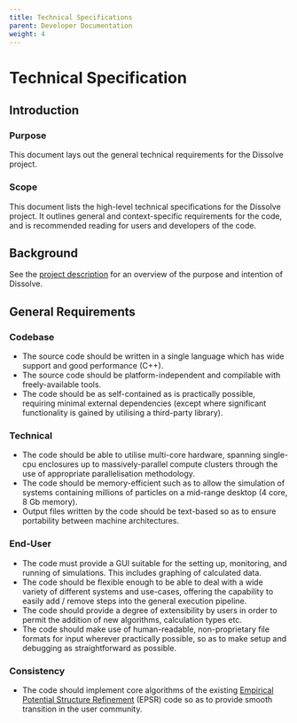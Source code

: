 ```yaml
---
title: Technical Specifications
parent: Developer Documentation
weight: 4
---
```

# Technical Specification

## Introduction

### Purpose
This document lays out the general technical requirements for the Dissolve project.

### Scope
This document lists the high-level technical specifications for the Dissolve project. It outlines general and context-specific requirements for the code, and is recommended reading for users and developers of the code.

## Background

See the [project description](description.md) for an overview of the purpose and intention of Dissolve.

## General Requirements

### Codebase

- The source code should be written in a single language which has wide support and good performance (C++).
- The source code should be platform-independent and compilable with freely-available tools.
- The code should be as self-contained as is practically possible, requiring minimal external dependencies (except where significant functionality is gained by utilising a third-party library).

### Technical

- The code should be able to utilise multi-core hardware, spanning single-cpu enclosures up to massively-parallel compute clusters through the use of appropriate parallelisation methodology.
- The code should be memory-efficient such as to allow the simulation of systems containing millions of particles on a mid-range desktop (4 core, 8 Gb memory).
- Output files written by the code should be text-based so as to ensure portability between machine architectures.

### End-User
- The code must provide a GUI suitable for the setting up, monitoring, and running of simulations. This includes graphing of calculated data.
- The code should be flexible enough to be able to deal with a wide variety of different systems and use-cases, offering the capability to easily add / remove steps into the general execution pipeline.
- The code should provide a degree of extensibility by users in order to permit the addition of new algorithms, calculation types etc.
- The code should make use of human-readable, non-proprietary file formats for input wherever practically possible, so as to make setup and debugging as straightforward as possible.

### Consistency
- The code should implement core algorithms of the existing [Empirical Potential Structure Refinement](../intro/EPSR.md) (EPSR) code so as to provide smooth transition in the user community.

